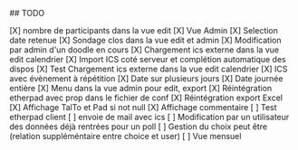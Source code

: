 ## TODO 

[X] nombre de participants dans la vue edit
[X] Vue Admin
[X] Selection date retenue
[X] Sondage clos dans la vue edit et admin
[X] Modification par admin d'un doodle en cours
[X] Chargement ics externe dans la vue edit calendrier
[X] Import ICS coté serveur et complétion automatique des dispos
[X] Test Chargement ics externe dans la vue edit calendrier
[X] ICS avec évènement à répétition
[X] Date sur plusieurs jours
[X] Date journée entière
[X] Menu dans la vue admin pour edit, export
[X] Réintégration etherpad avec prop dans le fichier de conf
[X] Réintégration export Excel
[X] Affichage TalTo et Pad si not null
[X] Affichage commentaire
[ ] Test etherpad client
[ ] envoie de mail avec ics
[ ] Modification par un utilisateur des données déjà rentrées pour un poll
[ ] Gestion du choix peut être (relation suppléméntaire entre choice et user)
[ ] Vue mensuel
